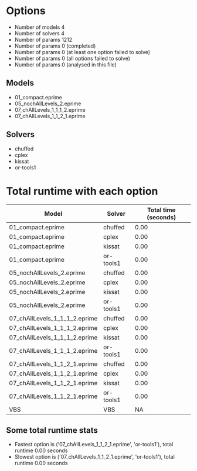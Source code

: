 

# Options


- Number of models         4
- Number of solvers        4
- Number of params      1212
- Number of params         0 (completed)
- Number of params         0 (at least one option failed to solve)
- Number of params         0 (all options failed to solve)
- Number of params         0 (analysed in this file)


## Models


 - 01_compact.eprime
 - 05_nochAllLevels_2.eprime
 - 07_chAllLevels_1_1_1_2.eprime
 - 07_chAllLevels_1_1_2_1.eprime


## Solvers


 - chuffed
 - cplex
 - kissat
 - or-tools1


# Total runtime with each option


 | Model | Solver | Total time (seconds) | 
 | -- | -- | -- | 
 | 01_compact.eprime | chuffed | 0.00 | 
 | 01_compact.eprime | cplex | 0.00 | 
 | 01_compact.eprime | kissat | 0.00 | 
 | 01_compact.eprime | or-tools1 | 0.00 | 
 | 05_nochAllLevels_2.eprime | chuffed | 0.00 | 
 | 05_nochAllLevels_2.eprime | cplex | 0.00 | 
 | 05_nochAllLevels_2.eprime | kissat | 0.00 | 
 | 05_nochAllLevels_2.eprime | or-tools1 | 0.00 | 
 | 07_chAllLevels_1_1_1_2.eprime | chuffed | 0.00 | 
 | 07_chAllLevels_1_1_1_2.eprime | cplex | 0.00 | 
 | 07_chAllLevels_1_1_1_2.eprime | kissat | 0.00 | 
 | 07_chAllLevels_1_1_1_2.eprime | or-tools1 | 0.00 | 
 | 07_chAllLevels_1_1_2_1.eprime | chuffed | 0.00 | 
 | 07_chAllLevels_1_1_2_1.eprime | cplex | 0.00 | 
 | 07_chAllLevels_1_1_2_1.eprime | kissat | 0.00 | 
 | 07_chAllLevels_1_1_2_1.eprime | or-tools1 | 0.00 | 
 | VBS | VBS | NA | 


## Some total runtime stats


 - Fastest option is ('07_chAllLevels_1_1_2_1.eprime', 'or-tools1'), total runtime 0.00 seconds
 - Slowest option is ('07_chAllLevels_1_1_2_1.eprime', 'or-tools1'), total runtime 0.00 seconds
